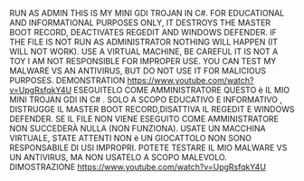 RUN AS ADMIN 
THIS IS MY MINI GDI TROJAN IN C#. FOR EDUCATIONAL AND INFORMATIONAL PURPOSES ONLY, IT DESTROYS THE MASTER BOOT RECORD, DEACTIVATES REGEDIT AND WINDOWS DEFENDER.
IF THE FILE IS NOT RUN AS ADMINISTRATOR NOTHING WILL HAPPEN (IT WILL NOT WORK).
USE A VIRTUAL MACHINE, BE CAREFUL IT IS NOT A TOY I AM NOT RESPONSIBLE FOR IMPROPER USE.
YOU CAN TEST MY MALWARE VS AN ANTIVIRUS, BUT DO NOT USE IT FOR MALICIOUS PURPOSES.
DEMONSTRATION
https://www.youtube.com/watch?v=UpgRsfqkY4U
ESEGUITELO COME AMMINISTRATORE
QUESTO è IL MIO MINI TROJAN GDI IN C# . SOLO A SCOPO EDUCATIVO E INFORMATIVO , DISTRUGGE IL MASTER BOOT RECORD,DISATTIVA IL REGEDIT E WINDOWS DEFENDER. 
SE IL FILE NON VIENE ESEGUITO COME AMMINISTRATORE NON SUCCEDERÀ NULLA (NON FUNZIONA).
USATE UN MACCHINA VIRTUALE, STATE ATTENTI NON è UN GIOCATTOLO NON SONO RESPONSABILE DI USI IMPROPRI.
POTETE TESTARE IL MIO MALWARE VS UN ANTIVIRUS, MA NON USATELO A SCOPO MALEVOLO.
DIMOSTRAZIONE
https://www.youtube.com/watch?v=UpgRsfqkY4U
